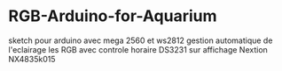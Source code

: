# RGB-Arduino-for-Aquarium
sketch pour arduino avec mega 2560 et ws2812
gestion automatique de l'eclairage les RGB avec controle horaire DS3231 sur affichage Nextion NX4835k015
